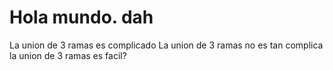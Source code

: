 # Hola mundo. dah
La union de 3 ramas es complicado
La union de 3 ramas no es tan complica
la union de 3 ramas es facil?